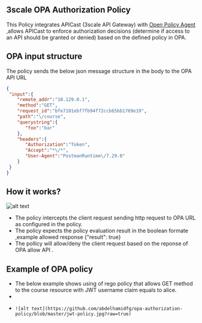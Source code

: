 
## 3scale OPA Authorization Policy

This Policy integrates APICast (3scale API Gateway) with  [Open Policy Agent](https://www.openpolicyagent.org/)  ,allows APICast to enforce authorization decisions (determine if access to an API should be granted or denied)  based on the defined policy in OPA.


## OPA input structure
 The policy sends the below json message structure in the body to the OPA API URL 
  ```json          
{
   "input":{
      "remote_addr":"10.129.0.1",
      "method":"GET",
      "request_id":"bfe7101ebf7fb94f72ccb65bb1769e19",
      "path":"\/course",
      "querystring":{
         "foo":"bar"
      },
      "headers":{
         "Authorization":"Token",
         "Accept":"*\/*",
         "User-Agent":"PostmanRuntime\/7.29.0"
      }
   }
}
```

## How it works?
![alt text](https://github.com/abdelhamidfg/opa-authorization-policy/blob/master/opa-flow.jpg?raw=true)
- The policy intercepts the client request sending http request to OPA URL as configured in the policy. 
- The policy expects the policy evaluation result in the boolean formate  ,example allowed response {"result": true}
- The pollicy will allow/deny the client request based on the reponse of OPA allow API .
 
 ## Example of OPA policy 
- The below example shows using of rego policy that allows GET method to the course resource with JWT username claim equals to alice.
- 
- 
      ![alt text](https://github.com/abdelhamidfg/opa-authorization-policy/blob/master/jwt-policy.jpg?raw=true)


